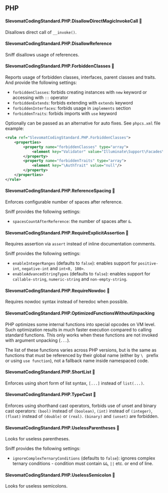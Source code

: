 ## PHP

#### SlevomatCodingStandard.PHP.DisallowDirectMagicInvokeCall 🔧

Disallows direct call of `__invoke()`.

#### SlevomatCodingStandard.PHP.DisallowReference

Sniff disallows usage of references.

#### SlevomatCodingStandard.PHP.ForbiddenClasses 🔧

Reports usage of forbidden classes, interfaces, parent classes and traits. And provide the following settings:

* `forbiddenClasses`: forbids creating instances with `new` keyword or accessing with `::` operator
* `forbiddenExtends`: forbids extending with `extends` keyword
* `forbiddenInterfaces`: forbids usage in `implements` section
* `forbiddenTraits`: forbids imports with `use` keyword

Optionally can be passed as an alternative for auto fixes. See `phpcs.xml` file example:

```xml
<rule ref="SlevomatCodingStandard.PHP.ForbiddenClasses">
	<properties>
		<property name="forbiddenClasses" type="array">
			<element key="Validator" value="Illuminate\Support\Facades\Validator"/>
		</property>
		<property name="forbiddenTraits" type="array">
			<element key="\AuthTrait" value="null"/>
		</property>
	</properties>
</rule>
```

#### SlevomatCodingStandard.PHP.ReferenceSpacing 🔧

Enforces configurable number of spaces after reference.

Sniff provides the following settings:

* `spacesCountAfterReference`: the number of spaces after `&`.

#### SlevomatCodingStandard.PHP.RequireExplicitAssertion 🔧

Requires assertion via `assert` instead of inline documentation comments.

Sniff provides the following settings:

* `enableIntegerRanges` (defaults to `false`): enables support for `positive-int`, `negative-int` and `int<0, 100>`.
* `enableAdvancedStringTypes` (defaults to `false`): enables support for `callable-string`, `numeric-string` and `non-empty-string`.

#### SlevomatCodingStandard.PHP.RequireNowdoc 🔧

Requires nowdoc syntax instead of heredoc when possible.

#### SlevomatCodingStandard.PHP.OptimizedFunctionsWithoutUnpacking

PHP optimizes some internal functions into special opcodes on VM level. Such optimization results in much faster execution compared to calling standard functions. This only works when these functions are not invoked with argument unpacking (`...`).

The list of these functions varies across PHP versions, but is the same as functions that must be referenced by their global name (either by `\ ` prefix or using `use function`), not a fallback name inside namespaced code.

#### SlevomatCodingStandard.PHP.ShortList 🔧

Enforces using short form of list syntax, `[...]` instead of `list(...)`.

#### SlevomatCodingStandard.PHP.TypeCast 🔧

Enforces using shorthand cast operators, forbids use of unset and binary cast operators: `(bool)` instead of `(boolean)`, `(int)` instead of `(integer)`, `(float)` instead of `(double)` or `(real)`. `(binary)` and `(unset)` are forbidden.

#### SlevomatCodingStandard.PHP.UselessParentheses 🔧

Looks for useless parentheses.

Sniff provides the following settings:

* `ignoreComplexTernaryConditions` (defaults to `false`): ignores complex ternary conditions - condition must contain `&&`, `||` etc. or end of line.

#### SlevomatCodingStandard.PHP.UselessSemicolon 🔧

Looks for useless semicolons.
